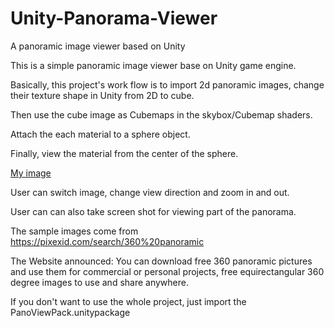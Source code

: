 # Unity-Panorama-Viewer
A panoramic image viewer based on Unity


This is a simple panoramic image viewer base on Unity game engine.

Basically, this project's work flow is to import 2d panoramic images, change their texture shape in Unity from 2D to cube.

Then use the cube image as Cubemaps in the skybox/Cubemap shaders.

Attach the each material to a sphere object.

Finally, view the material from the center of the sphere.

[My image](https://github.com/YiYuGit/Unity-Panorama-Viewer/blob/main/Assets/PanoViewerExample.png)

User can switch image, change view direction and zoom in and out.

User can can also take screen shot for viewing part of the panorama.

The sample images come from https://pixexid.com/search/360%20panoramic

The Website announced: You can download free 360 panoramic pictures and use them for commercial or personal projects, free equirectangular 360 degree images to use and share anywhere.

If you don't want to use the whole project, just import the PanoViewPack.unitypackage
